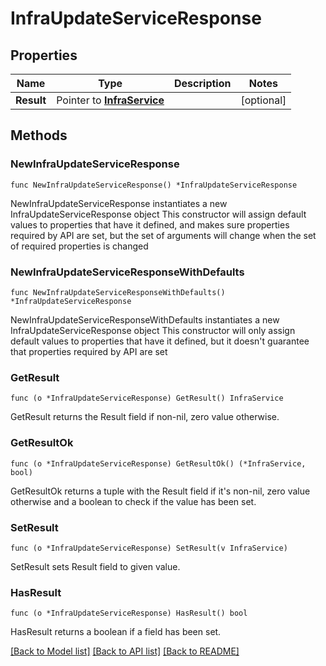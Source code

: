 # InfraUpdateServiceResponse

## Properties

Name | Type | Description | Notes
------------ | ------------- | ------------- | -------------
**Result** | Pointer to [**InfraService**](InfraService.md) |  | [optional] 

## Methods

### NewInfraUpdateServiceResponse

`func NewInfraUpdateServiceResponse() *InfraUpdateServiceResponse`

NewInfraUpdateServiceResponse instantiates a new InfraUpdateServiceResponse object
This constructor will assign default values to properties that have it defined,
and makes sure properties required by API are set, but the set of arguments
will change when the set of required properties is changed

### NewInfraUpdateServiceResponseWithDefaults

`func NewInfraUpdateServiceResponseWithDefaults() *InfraUpdateServiceResponse`

NewInfraUpdateServiceResponseWithDefaults instantiates a new InfraUpdateServiceResponse object
This constructor will only assign default values to properties that have it defined,
but it doesn't guarantee that properties required by API are set

### GetResult

`func (o *InfraUpdateServiceResponse) GetResult() InfraService`

GetResult returns the Result field if non-nil, zero value otherwise.

### GetResultOk

`func (o *InfraUpdateServiceResponse) GetResultOk() (*InfraService, bool)`

GetResultOk returns a tuple with the Result field if it's non-nil, zero value otherwise
and a boolean to check if the value has been set.

### SetResult

`func (o *InfraUpdateServiceResponse) SetResult(v InfraService)`

SetResult sets Result field to given value.

### HasResult

`func (o *InfraUpdateServiceResponse) HasResult() bool`

HasResult returns a boolean if a field has been set.


[[Back to Model list]](../README.md#documentation-for-models) [[Back to API list]](../README.md#documentation-for-api-endpoints) [[Back to README]](../README.md)


